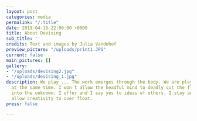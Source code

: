 ```yaml
---
layout: post
categories: media
permalink: "/:title"
date: 2019-04-16 22:00:00 +0000
title: About Devising
sub_title: ''
credits: Text and images by Julia Vandehof
preview_picture: "/uploads/print1.JPG"
current: false
main_pictures: []
gallery:
- "/uploads/devising2.jpg"
- "/uploads/devising_1.jpg"
description: We play ... The work emerges through the body. We are players and makers
  at the same time. I won ́t allow the headful mind to deadly cut the flow. I step
  into the unknown. I offer and I say yes to ideas of others. I stay awake ... We
  allow creativity to over float.
press: false

---
```

